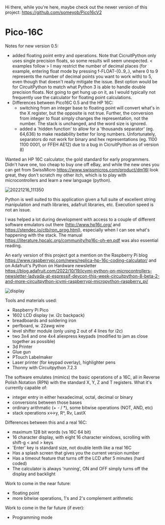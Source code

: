 Hi there, while you're here, maybe check out the newer version of this project:
https://github.com/someyob/Pico16cV2

# Pico-16C

Notes for new version 0.5:
  - added floating point entry and operations.  Note that CicruitPython only uses single precision floats, so some results will seem unexpected.  < examples follow >  I may restrict the number of decimal places (for example, entering float mode by pressing f-FLOAT-{0..9,.}, where 0 to 9 represents the number of decimal points you want to work with) to 5, even though that doesn't really mitigate the issue.  Best option would be for CircuitPython to match what Python 3 is able to handle double precision floats.  Not going to get hung up on it, as I would typically not frequently use the calculator for floating point calculations.
  - Differences between Pico16C 0.5 and the HP 16C:
      - switching from an integer base to floating point will convert what's in the X register, but the opposite is not true.  Further, the conversion from integer to float simply changes the representation, not the number.  The stack is unchanged, and the word size is ignored.
      - added a 'hidden function' to allow for a 'thousands separator' (eg. 64,636) to make readability better for long numbers.  Unfortunately, separators do not work for binary and hex representations (eg. 1100 1100 0001, or FFEH AE12) due to a bug in CicruitPython as of version 8)

Wanted an HP 16C calculator, the gold standard for early programmers.  Didn't have one, too cheap to buy one off eBay, and while the new ones you can get from SwissMicro https://www.swissmicros.com/product/dm16l look great, they don't scratch my other itch, which is to play with microcontrollers and learn a new language (python).

![20221216_111350](https://user-images.githubusercontent.com/3163755/208143630-0adfedb8-aefc-4b81-bcc0-ad03d90b67fd.jpg)

Python is well suited to this application given a full suite of excellent string manipulation and math libraries, adafruit libraries, etc.  Execution speed is not an issue.

I was helped a lot during development with access to a couple of different software emulators out there (http://www.hp16c.org/ and https://stendec.io/ctb/rpn_prog.html), especially when I can see what's happening with the stack.  The manual https://literature.hpcalc.org/community/hp16c-oh-en.pdf was also essential reading.

An early version of this project got a mention on the Raspberry Pi blog https://www.raspberrypi.com/news/replica-hp-16c-coding-calculator/ and on Adafruit's Python on Hardware newsletter https://blog.adafruit.com/2022/10/19/icymi-python-on-microcontrollers-newsletter-ladyada-at-espressif-devcon-this-week-circuitpython-8-beta-2-and-more-circuitpython-icymi-raspberrypi-micropython-raspberry_pi/

![display](https://user-images.githubusercontent.com/3163755/208183857-9a8b2352-2085-4349-9562-698ef9c96bff.jpg)

Tools and materials used:
  - Raspberry Pi Pico
  - 1602 LCD display (w. i2c backpack)
  - breadboards and soldering iron
  - perfboard, w. 22awg wire
  - level shifter module (only using 2 out of 4 lines for i2c)
  - two 3x4 and one 4x4 aliexpress keypads (modified to jam as close together as possible)
  - 3d Printer
  - Glue gun
  - PTouch Labelmaker
  - Laser printer (for keypad overlay), highlighter pens
  - Thonny with Circuitpython 7.2.3
  
The software emulates (mimics) the basic operations of a 16C, all in Reverse Polish Notation (RPN) with the standard X, Y, Z and T registers.
What it's currently capable of:
  - integer entry in either hexadecimal, octal, decimal or binary
  - conversions between those bases
  - ordinary arithmatic (+ - / *), some bitwise operations (NOT, AND, etc)
  - stack operations x<->y, R^, Rv, LastX
  
Differences between this and a real 16C:
  - maximum 128 bit words (vs 16C 64 bit)
  - 16 character display, with eight 16 character windows, scrolling with shift-g < and > keys
  - 'Enter' key is standard size, not double lenth like a real 16C
  - Has a splash screen that gives you the current version number
  - Has a timeout feature that turns off the LCD after 5 minutes (hard coded)
  - The calculator is always 'running', ON and OFF simply turns off the display and backlight

Work to come in the near future:
  - floating point
  - more bitwise operations, 1's and 2's complement arithmetic

Work to come in the far future (if ever):
  - Programming mode

  
